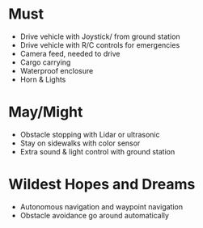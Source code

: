 # Must 
* Drive vehicle with Joystick/ from ground station
* Drive vehicle with R/C controls for emergencies
* Camera feed, needed to drive 
* Cargo carrying
* Waterproof enclosure
* Horn & Lights 

# May/Might 
* Obstacle stopping with Lidar or ultrasonic
* Stay on sidewalks with color sensor
* Extra sound & light control with ground station

# Wildest Hopes and Dreams
* Autonomous navigation and waypoint navigation
* Obstacle avoidance go around automatically